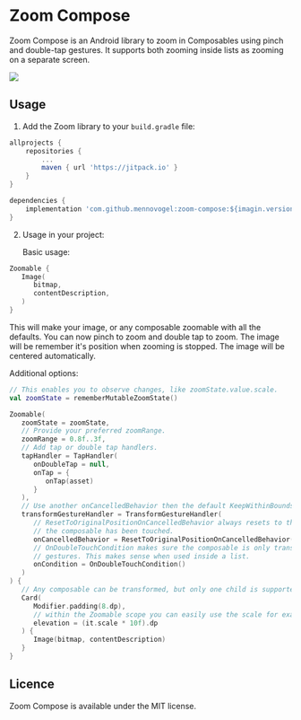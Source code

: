 # Zoom Compose

Zoom Compose is an Android library to zoom in Composables using pinch and double-tap gestures. It
supports both zooming inside lists as zooming on a separate screen.

![](https://github.com/mennovogel/zoom-compose/raw/main/preview.gif)

## Usage

1. Add the Zoom library to your `build.gradle` file:

```gradle
allprojects {
    repositories {
        ...
        maven { url 'https://jitpack.io' }
    }
}

dependencies {
    implementation 'com.github.mennovogel:zoom-compose:${imagin.version}'
}
```

2. Usage in your project:

   Basic usage: 

```kotlin
Zoomable {
   Image(
      bitmap,
      contentDescription,
   )
}
```

This will make your image, or any composable zoomable with all the defaults. You can now pinch 
to zoom and double tap to zoom. The image will be remember it's position when zooming is stopped.
The image will be centered automatically.   

   Additional options:

```kotlin
// This enables you to observe changes, like zoomState.value.scale. 
val zoomState = rememberMutableZoomState()

Zoomable(
   zoomState = zoomState,
   // Provide your preferred zoomRange.
   zoomRange = 0.8f..3f,
   // Add tap or double tap handlers.
   tapHandler = TapHandler(
      onDoubleTap = null,
      onTap = {
         onTap(asset)
      }
   ),
   // Use another onCancelledBehavior then the default KeepWithinBoundsOnCancelledBehavior.
   transformGestureHandler = TransformGestureHandler(
      // ResetToOriginalPositionOnCancelledBehavior always resets to the original position after 
      // the composable has been touched.
      onCancelledBehavior = ResetToOriginalPositionOnCancelledBehavior(),
      // OnDoubleTouchCondition makes sure the composable is only transformed with double touch 
      // gestures. This makes sense when used inside a list. 
      onCondition = OnDoubleTouchCondition()
   )
) {
   // Any composable can be transformed, but only one child is supported.
   Card(
      Modifier.padding(8.dp),
      // within the Zoomable scope you can easily use the scale for example.
      elevation = (it.scale * 10f).dp
   ) {
      Image(bitmap, contentDescription)
   }
}
```

## Licence

Zoom Compose is available under the MIT license.